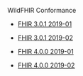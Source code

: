 WildFHIR Conformance

* [FHIR 3.0.1 2019-01](https://touchstone.aegis.net/touchstone/analytics/published?month=201901&spec=FHIR%203.0.1&pa=HL7_FHIR_SERVER&testSystem=58d3273f2953081d9dc229d9&supportedOnly=true&cb=/HL7_FHIR_3_0_1)

* [FHIR 3.0.1 2019-02](https://touchstone.aegis.net/touchstone/analytics/published?month=201902&spec=FHIR%203.0.1&pa=HL7_FHIR_SERVER&testSystem=58d3273f2953081d9dc229d9&supportedOnly=true&cb=/HL7_FHIR_3_0_1)

* [FHIR 4.0.0 2019-01](https://touchstone.aegis.net/touchstone/analytics/published?month=201901&spec=FHIR%204.0.0&pa=HL7_FHIR_SERVER&testSystem=5c3519640a120e4b13866437&supportedOnly=true&cb=/HL7_FHIR_4_0_0)

* [FHIR 4.0.0 2019-02](https://touchstone.aegis.net/touchstone/analytics/published?month=201902&spec=FHIR%204.0.0&pa=HL7_FHIR_SERVER&testSystem=5c3519640a120e4b13866437&supportedOnly=true&cb=/HL7_FHIR_4_0_0)

